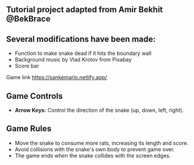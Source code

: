 ## Tutorial project adapted from Amir Bekhit @BekBrace

## Several modifications have been made:
- Function to make snake dead if it hits the boundary wall
- Background music by Vlad Krotov from Pixabay
- Score bar

Game link https://sankemario.netlify.app/

## Game Controls
- **Arrow Keys:** Control the direction of the snake (up, down, left, right).

## Game Rules
- Move the snake to consume more rats, increasing its length and score.
- Avoid collisions with the snake's own body to prevent game over.
- The game ends when the snake collides with the screen edges.
